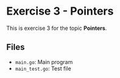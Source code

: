 # Exercise 3 - Pointers

This is exercise 3 for the topic **Pointers**.

## Files
- `main.go`: Main program
- `main_test.go`: Test file
